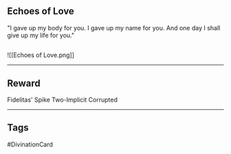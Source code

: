 ## Echoes of Love
"I gave up my body for you. I gave up my name for you. And one day I shall give up my life for you."
## 
![[Echoes of Love.png]]

---
## Reward
Fidelitas' Spike
 Two-Implicit
 Corrupted

---
## Tags
#DivinationCard